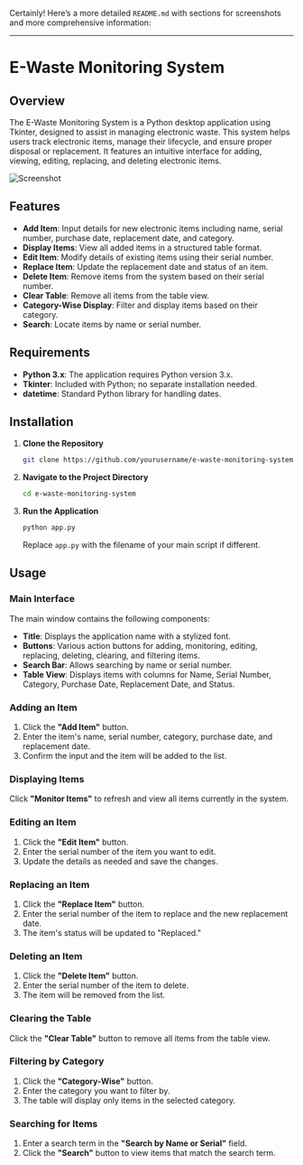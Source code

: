 Certainly! Here’s a more detailed `README.md` with sections for screenshots and more comprehensive information:

---

# E-Waste Monitoring System

## Overview

The E-Waste Monitoring System is a Python desktop application using Tkinter, designed to assist in managing electronic waste. This system helps users track electronic items, manage their lifecycle, and ensure proper disposal or replacement. It features an intuitive interface for adding, viewing, editing, replacing, and deleting electronic items.

![Screenshot](docs/screenshot.png)

## Features

- **Add Item**: Input details for new electronic items including name, serial number, purchase date, replacement date, and category.
- **Display Items**: View all added items in a structured table format.
- **Edit Item**: Modify details of existing items using their serial number.
- **Replace Item**: Update the replacement date and status of an item.
- **Delete Item**: Remove items from the system based on their serial number.
- **Clear Table**: Remove all items from the table view.
- **Category-Wise Display**: Filter and display items based on their category.
- **Search**: Locate items by name or serial number.

## Requirements

- **Python 3.x**: The application requires Python version 3.x.
- **Tkinter**: Included with Python; no separate installation needed.
- **datetime**: Standard Python library for handling dates.

## Installation

1. **Clone the Repository**

   ```bash
   git clone https://github.com/yourusername/e-waste-monitoring-system.git
   ```

2. **Navigate to the Project Directory**

   ```bash
   cd e-waste-monitoring-system
   ```

3. **Run the Application**

   ```bash
   python app.py
   ```

   Replace `app.py` with the filename of your main script if different.

## Usage

### Main Interface

The main window contains the following components:

- **Title**: Displays the application name with a stylized font.
- **Buttons**: Various action buttons for adding, monitoring, editing, replacing, deleting, clearing, and filtering items.
- **Search Bar**: Allows searching by name or serial number.
- **Table View**: Displays items with columns for Name, Serial Number, Category, Purchase Date, Replacement Date, and Status.

### Adding an Item

1. Click the **"Add Item"** button.
2. Enter the item's name, serial number, category, purchase date, and replacement date.
3. Confirm the input and the item will be added to the list.

### Displaying Items

Click **"Monitor Items"** to refresh and view all items currently in the system.

### Editing an Item

1. Click the **"Edit Item"** button.
2. Enter the serial number of the item you want to edit.
3. Update the details as needed and save the changes.

### Replacing an Item

1. Click the **"Replace Item"** button.
2. Enter the serial number of the item to replace and the new replacement date.
3. The item's status will be updated to "Replaced."

### Deleting an Item

1. Click the **"Delete Item"** button.
2. Enter the serial number of the item to delete.
3. The item will be removed from the list.

### Clearing the Table

Click the **"Clear Table"** button to remove all items from the table view.

### Filtering by Category

1. Click the **"Category-Wise"** button.
2. Enter the category you want to filter by.
3. The table will display only items in the selected category.

### Searching for Items

1. Enter a search term in the **"Search by Name or Serial"** field.
2. Click the **"Search"** button to view items that match the search term.

